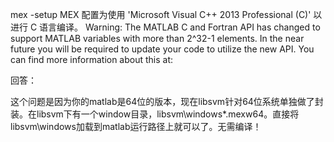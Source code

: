 


mex -setup
MEX 配置为使用 'Microsoft Visual C++ 2013 Professional (C)' 以进行 C 语言编译。
Warning: The MATLAB C and Fortran API has changed to support MATLAB
variables with more than 2^32-1 elements. In the near future
you will be required to update your code to utilize the
new API. You can find more information about this at:




回答：



这个问题是因为你的matlab是64位的版本，现在libsvm针对64位系统单独做了封装。在libsvm下有一个window目录，libsvm\windows\*.mexw64。直接将libsvm\windows加载到matlab运行路径上就可以了。无需编译！














































































































































